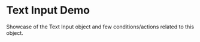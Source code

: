 # Text Input Demo

Showcase of the Text Input object and few conditions/actions related to this object.